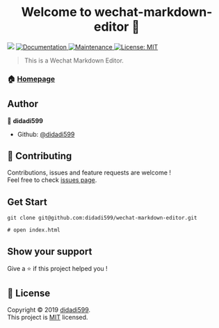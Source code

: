 <h1 align="center">Welcome to wechat-markdown-editor 👋</h1>
<p>
  <img src="https://img.shields.io/badge/version-1.0.0-blue.svg?cacheSeconds=2592000" />
  <a href="https://github.com/didadi599/wechat-markdown-editor">
    <img alt="Documentation" src="https://img.shields.io/badge/documentation-yes-brightgreen.svg" target="_blank" />
  </a>
  <a href="https://github.com/didadi599/wechat-markdown-editor/graphs/commit-activity">
    <img alt="Maintenance" src="https://img.shields.io/badge/Maintained%3F-yes-green.svg" target="_blank" />
  </a>
  <a href="https://github.com/didadi599/wechat-markdown-editor/blob/master/LICENSE">
    <img alt="License: MIT" src="https://img.shields.io/badge/License-MIT-yellow.svg" target="_blank" />
  </a>
</p>

> This is a Wechat Markdown Editor.

### 🏠 [Homepage](https://didadi599.github.io/wechat-markdown-editor)

## Author

👤 **didadi599**

* Github: [@didadi599](https://github.com/didadi599)

## 🤝 Contributing

Contributions, issues and feature requests are welcome !<br />Feel free to check [issues page](https://github.com/didadi599/wechat-markdown-editor/issues).

## Get Start

```shell
git clone git@github.com:didadi599/wechat-markdown-editor.git

# open index.html
```

## Show your support

Give a ⭐️ if this project helped you !

## 📝 License

Copyright © 2019 [didadi599](https://github.com/didadi599).<br />
This project is [MIT](https://github.com/didadi599/wechat-markdown-editor/blob/master/LICENSE) licensed.